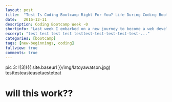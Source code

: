 ```yaml
---
layout: post
title:  "Test-Is Coding Bootcamp Right For You? Life During Coding Bootcamp"
date:   2016-12-11
description: Coding Bootcamp Week -0
shortinfo: "Last week I embarked on a new journey to become a web developer through a full-time coding bootcamp. It took me a long time to decide (like a year!) if a coding bootcamp was right for me..."
excerpt: "test test test test testtest-test-test-test-test-..."
categories: [bootcamp]
tags: [new-beginnings, coding]
fullview: true
comments: true
---
```


pic 3:
 ![3]({{ site.baseurl }}/img/latoyawatson.jpg)
testtesteasteasetaesteteat

# will this work??
